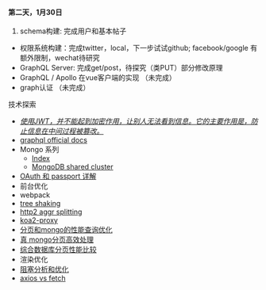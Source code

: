 #### 第二天，1月30日
1. schema构建: 完成用户和基本帖子
- 权限系统构建：完成twitter，local，下一步试试github; facebook/google 有额外限制，wechat待研究
- GraphQL Server: 完成get/post，待探究（类PUT）部分修改原理
- GraphQL / Apollo 在vue客户端的实现 （未完成）
- graph认证 （未完成）


技术探索
- [_使用JWT，并不能起到加密作用，让别人无法看到信息。它的主要作用是，防止信息在中间过程被篡改。_](http://marshal.ohtly.com/2016/05/10/using-jwt-with-nodejs/)
- [graphql official docs](https://facebook.github.io/graphql/#sec-Overview)
- Mongo 系列
    - [Index](http://www.mongoing.com/archives/2797)
    - [MongoDB shared cluster](http://www.mongoing.com/archives/2782)
- [OAuth 和 passport 详解](http://www.moye.me/2014/10/01/oauth-2-0%E5%92%8Cpassport/)
- 前台优化
- webpack
- [tree shaking](https://blog.engineyard.com/2016/tree-shaking)
- [http2 aggr splitting](https://github.com/webpack/webpack/tree/master/examples/http2-aggressive-splitting)
- [koa2-proxy](https://www.npmjs.com/package/koa2-proxy)
- [分页和mongo的性能查询优化](http://nodeonly.com/2015/07/04/mongo-paging/)
- [真 mongo分页高效处理](http://stackoverflow.com/questions/20960815/range-query-for-mongodb-pagination)
- [综合数据库分页性能比较](http://blog.sina.com.cn/s/blog_56545fd30101442b.html)
- 渲染优化
- [阻塞分析和优化](https://gold.xitu.io/post/587f4afb61ff4b00651b3c18)
- [axios vs fetch](https://github.com/mzabriskie/axios/issues/314)